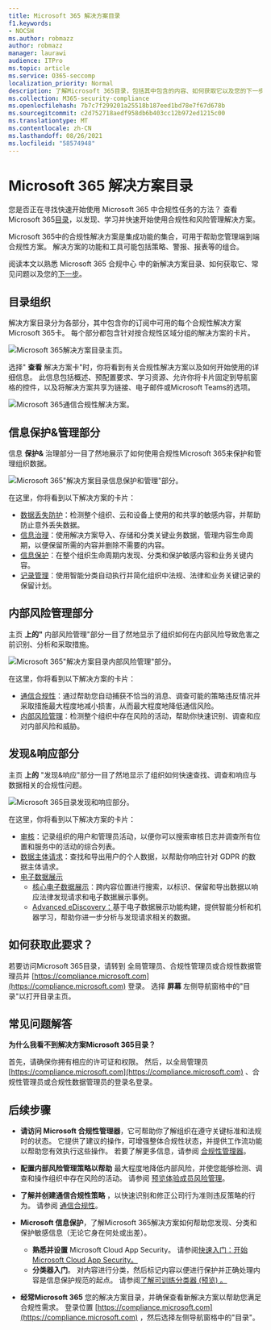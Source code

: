 ```yaml
---
title: Microsoft 365 解决方案目录
f1.keywords:
- NOCSH
ms.author: robmazz
author: robmazz
manager: laurawi
audience: ITPro
ms.topic: article
ms.service: O365-seccomp
localization_priority: Normal
description: 了解Microsoft 365目录，包括其中包含的内容、如何获取它以及您的下一步。
ms.collection: M365-security-compliance
ms.openlocfilehash: 7b7c7f299201a25518b187eed1bd78e7f67d678b
ms.sourcegitcommit: c2d752718aedf958db6b403cc12b972ed1215c00
ms.translationtype: MT
ms.contentlocale: zh-CN
ms.lasthandoff: 08/26/2021
ms.locfileid: "58574948"
---
```

# <a name="microsoft-365-solution-catalog"></a>Microsoft 365 解决方案目录

您是否正在寻找快速开始使用 Microsoft 365 中合规性任务的方法？ 查看Microsoft 365[目录](https://compliance.microsoft.com/solutioncatalog)，以发现、学习并快速开始使用合规性和风险管理解决方案。

Microsoft 365中的合规性解决方案是集成功能的集合，可用于帮助您管理端到端合规性方案。 解决方案的功能和工具可能包括策略、警报、报表等的组合。

阅读本文以熟悉 Microsoft 365 合规中心 中的新解决方案目录、如何获取它、常见问题以及您的[](#how-do-i-get-this)[下一步](#next-steps)。 [](#frequently-asked-questions)

## <a name="catalog-organization"></a>目录组织

解决方案目录分为各部分，其中包含你的订阅中可用的每个合规性解决方案Microsoft 365卡。 每个部分都包含针对按合规性区域分组的解决方案的卡片。

![Microsoft 365解决方案目录主页。](../media/m365-solution-catalog-home.png)

选择" **查看** 解决方案卡"时，你将看到有关合规性解决方案以及如何开始使用的详细信息。 此信息包括概述、预配置要求、学习资源、允许你将卡片固定到导航窗格的控件，以及将解决方案共享为链接、电子邮件或Microsoft Teams的选项。

![Microsoft 365通信合规性解决方案。](../media/m365-solution-catalog-communication-compliance.png)

## <a name="information-protection--governance-section"></a>信息保护&管理部分

信息 **保护&** 治理部分一目了然地展示了如何使用合规性Microsoft 365来保护和管理组织数据。

![Microsoft 365"解决方案目录信息保护和管理"部分。](../media/m365-solution-catalog-information-protection-governance.png)

在这里，你将看到以下解决方案的卡片：

- [数据丢失防护](dlp-learn-about-dlp.md)：检测整个组织、云和设备上使用的和共享的敏感内容，并帮助防止意外丢失数据。
- [信息治理](manage-information-governance.md)：使用解决方案导入、存储和分类关键业务数据，管理内容生命周期，以便保留所需的内容并删除不需要的内容。
- [信息保护](information-protection.md)：在整个组织生命周期内发现、分类和保护敏感内容和业务关键内容。
- [记录管理](records-management.md)：使用智能分类自动执行并简化组织中法规、法律和业务关键记录的保留计划。

## <a name="insider-risk-management-section"></a>内部风险管理部分

主页 **上的"** 内部风险管理"部分一目了然地显示了组织如何在内部风险导致危害之前识别、分析和采取措施。

![Microsoft 365"解决方案目录内部风险管理"部分。](../media/m365-solution-catalog-insider-risk-management.png)

在这里，你将看到以下解决方案的卡片：

- [通信合规性](communication-compliance.md)：通过帮助您自动捕获不恰当的消息、调查可能的策略违反情况并采取措施最大程度地减小损害，从而最大程度地降低通信风险。
- [内部风险管理](insider-risk-management.md)：检测整个组织中存在风险的活动，帮助你快速识别、调查和应对内部风险和威胁。

## <a name="discovery--response-section"></a>发现&响应部分

主页 **上的** "发现&响应"部分一目了然地显示了组织如何快速查找、调查和响应与数据相关的合规性问题。

![Microsoft 365目录发现和响应部分。](../media/m365-solution-catalog-discovery-response.png)

在这里，你将看到以下解决方案的卡片：

- [审核](search-the-audit-log-in-security-and-compliance.md)：记录组织的用户和管理员活动，以便你可以搜索审核日志并调查所有位置和服务中的活动的综合列表。
- [数据主体请求](/compliance/regulatory/gdpr-manage-gdpr-data-subject-requests-with-the-dsr-case-tool)：查找和导出用户的个人数据，以帮助你响应针对 GDPR 的数据主体请求。
- [电子数据展示](manage-legal-investigations.md)
    - [核心电子数据展示](./get-started-core-ediscovery.md)：跨内容位置进行搜索，以标识、保留和导出数据以响应法律发现请求和电子数据展示事例。
    - [Advanced eDiscovery：](overview-ediscovery-20.md)基于电子数据展示功能构建，提供智能分析和机器学习，帮助你进一步分析与发现请求相关的数据。

## <a name="how-do-i-get-this"></a>如何获取此要求？

若要访问Microsoft 365目录，请转到 全局管理员、合规性管理员或合规性数据管理员并 [https://compliance.microsoft.com](https://compliance.microsoft.com) 登录。 选择 **屏幕** 左侧导航窗格中的"目录"以打开目录主页。

## <a name="frequently-asked-questions"></a>常见问题解答

**为什么我看不到解决方案Microsoft 365目录？**

首先，请确保你拥有相应的许可证和权限。 然后，以全局管理员 [https://compliance.microsoft.com](https://compliance.microsoft.com) 、合规性管理员或合规性数据管理员的登录名登录。 

## <a name="next-steps"></a>后续步骤

- **请访问 Microsoft 合规性管理器**，它可帮助你了解组织在遵守关键标准和法规时的状态。 它提供了建议的操作，可增强整体合规性状态，并提供工作流功能以帮助您有效执行这些操作。 若要了解更多信息，请参阅 [合规性管理器](compliance-manager.md)。

- **配置内部风险管理策略以帮助** 最大程度地降低内部风险，并使您能够检测、调查和操作组织中存在风险的活动。 请参阅 [预览体验成员风险管理](insider-risk-management.md)。

- **了解并创建通信合规性策略** ，以快速识别和修正公司行为准则违反策略的行为。 请参阅 [通信合规性](communication-compliance.md)。

- **Microsoft 信息保护**，了解Microsoft 365解决方案如何帮助您发现、分类和保护敏感信息（无论它身在何处或出差）。
    - **熟悉并设置** Microsoft Cloud App Security。 请参阅[快速入门：开始Microsoft Cloud App Security。](/cloud-app-security/getting-started-with-cloud-app-security)
    - **分类器入门**。 对内容进行分类，然后标记内容以便进行保护并正确处理内容是信息保护规范的起点。 请参阅[了解可训练分类器 (预览) 。 ](classifier-learn-about.md)

- **经常Microsoft 365** 您的解决方案目录，并确保查看新解决方案以帮助您满足合规性需求。 登录位置 [https://compliance.microsoft.com](https://compliance.microsoft.com) ，然后选择左侧导航窗格中的"目录"。